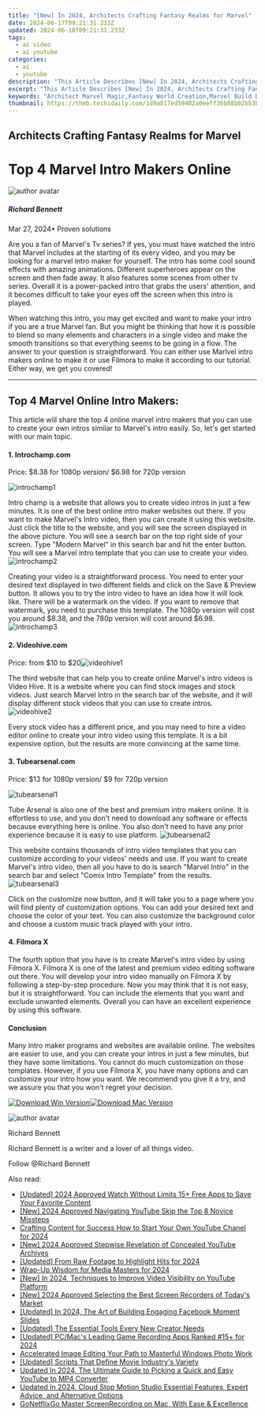 ```yaml
---
title: "[New] In 2024, Architects Crafting Fantasy Realms for Marvel"
date: 2024-06-17T09:21:31.233Z
updated: 2024-06-18T09:21:31.233Z
tags:
  - ai video
  - ai youtube
categories:
  - ai
  - youtube
description: "This Article Describes [New] In 2024, Architects Crafting Fantasy Realms for Marvel"
excerpt: "This Article Describes [New] In 2024, Architects Crafting Fantasy Realms for Marvel"
keywords: "Architect Marvel Magic,Fantasy World Creation,Marvel Build Design,Artists Marvel Landscapes,Creative Marvel Architecture,Fantasy Architect Marvel,Marvel World Crafting"
thumbnail: https://thmb.techidaily.com/1d9a817ed59482a0eeff36b88b02b53bced3999d961f8420245056a49851ba62.jpg
---
```


## Architects Crafting Fantasy Realms for Marvel

# Top 4 Marvel Intro Makers Online

![author avatar](https://images.wondershare.com/filmora/article-images/richard-bennett.jpg)

##### Richard Bennett

 Mar 27, 2024• Proven solutions

Are you a fan of Marvel's Tv series? If yes, you must have watched the intro that Marvel includes at the starting of its every video, and you may be looking for a marvel intro maker for yourself. The intro has some cool sound effects with amazing animations. Different superheroes appear on the screen and then fade away. It also features some scenes from other tv series. Overall it is a power-packed intro that grabs the users' attention, and it becomes difficult to take your eyes off the screen when this intro is played.

When watching this intro, you may get excited and want to make your intro if you are a true Marvel fan. But you might be thinking that how it is possible to blend so many elements and characters in a single video and make the smooth transitions so that everything seems to be going in a flow. The answer to your question is straightforward. You can either use Marlvel intro makers online to make it or use Filmora to make it according to our tutorial. Either way, we get you covered!

---

## **Top 4 Marvel Online Intro Makers:**

This article will share the top 4 online marvel intro makers that you can use to create your own intros similar to Marvel's intro easily. So, let's get started with our main topic.

#### **1\.** **Introchamp.com**

Price: $8.38 for 1080p version/ $6.98 for 720p version

 ![introchamp1](https://images.wondershare.com/filmora/article-images/introchamp1.png)

Intro champ is a website that allows you to create video intros in just a few minutes. It is one of the best online intro maker websites out there. If you want to make Marvel's Intro video, then you can create it using this website. Just click the title to the website, and you will see the screen displayed in the above picture. You will see a search bar on the top right side of your screen. Type "Modern Marvel" in this search bar and hit the enter button. You will see a Marvel intro template that you can use to create your video.![introchamp2](https://images.wondershare.com/filmora/article-images/introchamp2.png)

Creating your video is a straightforward process. You need to enter your desired text displayed in two different fields and click on the Save & Preview button. It allows you to try the intro video to have an idea how it will look like. There will be a watermark on the video. If you want to remove that watermark, you need to purchase this template. The 1080p version will cost you around $8.38, and the 780p version will cost around $6.98.![introchamp3](https://images.wondershare.com/filmora/article-images/introchamp3.png)

#### **2\.** **Videohive.com**

Price: from $10 to $20![videohive1](https://images.wondershare.com/filmora/article-images/videohive1.png)

The third website that can help you to create online Marvel's intro videos is Video Hive. It is a website where you can find stock images and stock videos. Just search Marvel Intro in the search bar of the website, and it will display different stock videos that you can use to create intros. ![videohive2](https://images.wondershare.com/filmora/article-images/videohive2.png)

Every stock video has a different price, and you may need to hire a video editor online to create your intro video using this template. It is a bit expensive option, but the results are more convincing at the same time.

#### **3\.** **Tubearsenal.com**

Price: $13 for 1080p version/ $9 for 720p version

 ![tubearsenal1](https://images.wondershare.com/filmora/article-images/tubearsenal1.png)

Tube Arsenal is also one of the best and premium intro makers online. It is effortless to use, and you don't need to download any software or effects because everything here is online. You also don't need to have any prior experience because it is easy to use platform. ![tubearsenal2](https://images.wondershare.com/filmora/article-images/tubearsenal2.png)

This website contains thousands of intro video templates that you can customize according to your videos' needs and use. If you want to create Marvel's intro video, then all you have to do is search "Marvel Intro" in the search bar and select "Comix Intro Template" from the results.![tubearsenal3](https://images.wondershare.com/filmora/article-images/tubearsenal3.png)

Click on the customize now button, and it will take you to a page where you will find plenty of customization options. You can add your desired text and choose the color of your text. You can also customize the background color and choose a custom music track played with your intro.

#### **4\.** **Filmora X**

The fourth option that you have is to create Marvel's intro video by using Filmora X. Filmora X is one of the latest and premium video editing software out there. You will develop your intro video manually on Filmora X by following a step-by-step procedure. Now you may think that it is not easy, but it is straightforward. You can include the elements that you want and exclude unwanted elements. Overall you can have an excellent experience by using this software.

#### Conclusion

Many intro maker programs and websites are available online. The websites are easier to use, and you can create your intros in just a few minutes, but they have some limitations. You cannot do much customization on those templates. However, if you use Filmora X, you have many options and can customize your intro how you want. We recommend you give it a try, and we assure you that you won't regret your decision.

[![Download Win Version](https://images.wondershare.com/filmora/guide/download-btn-win.jpg)](https://tools.techidaily.com/wondershare/filmora/download/)[![Download Mac Version](https://images.wondershare.com/filmora/guide/download-btn-mac.jpg)](https://tools.techidaily.com/wondershare/filmora/download/)

![author avatar](https://images.wondershare.com/filmora/article-images/richard-bennett.jpg)

Richard Bennett

Richard Bennett is a writer and a lover of all things video.

Follow @Richard Bennett


<ins class="adsbygoogle"
     style="display:block"
     data-ad-format="autorelaxed"
     data-ad-client="ca-pub-7571918770474297"
     data-ad-slot="1223367746"></ins>



<ins class="adsbygoogle"
     style="display:block"
     data-ad-client="ca-pub-7571918770474297"
     data-ad-slot="8358498916"
     data-ad-format="auto"
     data-full-width-responsive="true"></ins>

<span class="atpl-alsoreadstyle">Also read:</span>
<div><ul>
<li><a href="https://youtube-data.techidaily.com/ed-2024-approved-watch-without-limits-15plus-free-apps-to-save-your-favorite-content/"><u>[Updated] 2024 Approved  Watch Without Limits  15+ Free Apps to Save Your Favorite Content</u></a></li>
<li><a href="https://youtube-data.techidaily.com/024-approved-navigating-youtube-skip-the-top-8-novice-missteps/"><u>[New] 2024 Approved  Navigating YouTube  Skip the Top 8 Novice Missteps</u></a></li>
<li><a href="https://youtube-data.techidaily.com/ing-content-for-success-how-to-start-your-own-youtube-chanel-for-2024/"><u>Crafting Content for Success  How to Start Your Own YouTube Chanel for 2024</u></a></li>
<li><a href="https://youtube-data.techidaily.com/024-approved-stepwise-revelation-of-concealed-youtube-archives/"><u>[New] 2024 Approved  Stepwise Revelation of Concealed YouTube Archives</u></a></li>
<li><a href="https://youtube-data.techidaily.com/ed-from-raw-footage-to-highlight-hits-for-2024/"><u>[Updated] From Raw Footage to Highlight Hits for 2024</u></a></li>
<li><a href="https://youtube-data.techidaily.com/up-wisdom-for-media-masters-for-2024/"><u>Wrap-Up Wisdom for Media Masters for 2024</u></a></li>
<li><a href="https://youtube-data.techidaily.com/n-2024-techniques-to-improve-video-visibility-on-youtube-platform/"><u>[New] In 2024, Techniques to Improve Video Visibility on YouTube Platform</u></a></li>
<li><a href="https://screen-video-capture.techidaily.com/new-2024-approved-selecting-the-best-screen-recorders-of-todays-market/"><u>[New] 2024 Approved  Selecting the Best Screen Recorders of Today's Market</u></a></li>
<li><a href="https://facebook-video-recording.techidaily.com/updated-in-2024-the-art-of-building-engaging-facebook-moment-slides/"><u>[Updated] In 2024, The Art of Building Engaging Facebook Moment Slides</u></a></li>
<li><a href="https://facebook-video-footage.techidaily.com/updated-the-essential-tools-every-new-creator-needs/"><u>[Updated] The Essential Tools Every New Creator Needs</u></a></li>
<li><a href="https://screen-mirroring-recording.techidaily.com/updated-pcmacs-leading-game-recording-apps-ranked-15plus-for-2024/"><u>[Updated] PC/Mac's Leading Game Recording Apps Ranked #15+ for 2024</u></a></li>
<li><a href="https://extra-hints.techidaily.com/accelerated-image-editing-your-path-to-masterful-windows-photo-work/"><u>Accelerated Image Editing  Your Path to Masterful Windows Photo Work</u></a></li>
<li><a href="https://extra-guidance.techidaily.com/updated-scripts-that-define-movie-industrys-variety/"><u>[Updated] Scripts That Define Movie Industry's Variety</u></a></li>
<li><a href="https://ai-video-tools.techidaily.com/updated-in-2024-the-ultimate-guide-to-picking-a-quick-and-easy-youtube-to-mp4-converter/"><u>Updated In 2024, The Ultimate Guide to Picking a Quick and Easy YouTube to MP4 Converter</u></a></li>
<li><a href="https://ai-video-tools.techidaily.com/updated-in-2024-cloud-stop-motion-studio-essential-features-expert-advice-and-alternative-options/"><u>Updated In 2024, Cloud Stop Motion Studio Essential Features, Expert Advice, and Alternative Options</u></a></li>
<li><a href="https://screen-recording.techidaily.com/gonetflixgo-master-screenrecording-on-mac-with-ease-and-excellence/"><u>GoNetflixGo  Master ScreenRecording on Mac, With Ease & Excellence</u></a></li>
</ul></div>
